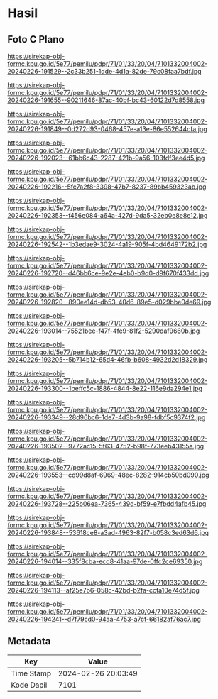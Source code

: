 # Hasil

## Foto C Plano

https://sirekap-obj-formc.kpu.go.id/5e77/pemilu/pdpr/71/01/33/20/04/7101332004002-20240226-191529--2c33b251-1dde-4d1a-82de-79c08faa7bdf.jpg

https://sirekap-obj-formc.kpu.go.id/5e77/pemilu/pdpr/71/01/33/20/04/7101332004002-20240226-191655--90211646-87ac-40bf-bc43-60122d7d8558.jpg

https://sirekap-obj-formc.kpu.go.id/5e77/pemilu/pdpr/71/01/33/20/04/7101332004002-20240226-191849--0d272d93-0468-457e-a13e-86e552644cfa.jpg

https://sirekap-obj-formc.kpu.go.id/5e77/pemilu/pdpr/71/01/33/20/04/7101332004002-20240226-192023--61bb6c43-2287-421b-9a56-103fdf3ee4d5.jpg

https://sirekap-obj-formc.kpu.go.id/5e77/pemilu/pdpr/71/01/33/20/04/7101332004002-20240226-192216--5fc7a2f8-3398-47b7-8237-89bb459323ab.jpg

https://sirekap-obj-formc.kpu.go.id/5e77/pemilu/pdpr/71/01/33/20/04/7101332004002-20240226-192353--f456e084-a64a-427d-9da5-32eb0e8e8e12.jpg

https://sirekap-obj-formc.kpu.go.id/5e77/pemilu/pdpr/71/01/33/20/04/7101332004002-20240226-192542--1b3edae9-3024-4a19-905f-4bd4649172b2.jpg

https://sirekap-obj-formc.kpu.go.id/5e77/pemilu/pdpr/71/01/33/20/04/7101332004002-20240226-192720--d46bb6ce-9e2e-4eb0-b9d0-d9f670f433dd.jpg

https://sirekap-obj-formc.kpu.go.id/5e77/pemilu/pdpr/71/01/33/20/04/7101332004002-20240226-192820--890ee14d-db53-40d6-89e5-d029bbe0de69.jpg

https://sirekap-obj-formc.kpu.go.id/5e77/pemilu/pdpr/71/01/33/20/04/7101332004002-20240226-193014--75521bee-f47f-4fe9-81f2-5290daf9660b.jpg

https://sirekap-obj-formc.kpu.go.id/5e77/pemilu/pdpr/71/01/33/20/04/7101332004002-20240226-193205--5b714b12-65d4-46fb-b608-4932d2d18329.jpg

https://sirekap-obj-formc.kpu.go.id/5e77/pemilu/pdpr/71/01/33/20/04/7101332004002-20240226-193300--1beffc5c-1886-4844-8e22-116e9da294e1.jpg

https://sirekap-obj-formc.kpu.go.id/5e77/pemilu/pdpr/71/01/33/20/04/7101332004002-20240226-193349--28d96bc6-1de7-4d3b-9a98-fdbf5c9374f2.jpg

https://sirekap-obj-formc.kpu.go.id/5e77/pemilu/pdpr/71/01/33/20/04/7101332004002-20240226-193502--9772ac15-5f63-4752-b98f-773eeb43155a.jpg

https://sirekap-obj-formc.kpu.go.id/5e77/pemilu/pdpr/71/01/33/20/04/7101332004002-20240226-193553--cd99d8af-6969-48ec-8282-914cb50bd090.jpg

https://sirekap-obj-formc.kpu.go.id/5e77/pemilu/pdpr/71/01/33/20/04/7101332004002-20240226-193728--225b06ea-7365-439d-bf59-e7fbdd4afb45.jpg

https://sirekap-obj-formc.kpu.go.id/5e77/pemilu/pdpr/71/01/33/20/04/7101332004002-20240226-193848--53618ce8-a3ad-4963-82f7-b058c3ed63d6.jpg

https://sirekap-obj-formc.kpu.go.id/5e77/pemilu/pdpr/71/01/33/20/04/7101332004002-20240226-194014--335f8cba-ecd8-41aa-97de-0ffc2ce69350.jpg

https://sirekap-obj-formc.kpu.go.id/5e77/pemilu/pdpr/71/01/33/20/04/7101332004002-20240226-194113--af25e7b6-058c-42bd-b2fa-ccfa10e74d5f.jpg

https://sirekap-obj-formc.kpu.go.id/5e77/pemilu/pdpr/71/01/33/20/04/7101332004002-20240226-194241--d7f79cd0-94aa-4753-a7cf-66182af76ac7.jpg


## Metadata

| Key        | Value               |
| ---------- | ------------------- |
| Time Stamp | 2024-02-26 20:03:49 |
| Kode Dapil | 7101                |



